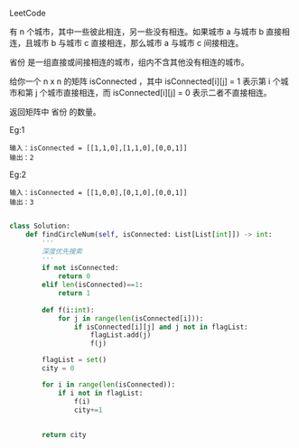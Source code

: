 LeetCode



有 n 个城市，其中一些彼此相连，另一些没有相连。如果城市 a 与城市 b 直接相连，且城市 b 与城市 c 直接相连，那么城市 a 与城市 c 间接相连。

省份 是一组直接或间接相连的城市，组内不含其他没有相连的城市。

给你一个 n x n 的矩阵 isConnected ，其中 isConnected[i][j] = 1 表示第 i 个城市和第 j 个城市直接相连，而 isConnected[i][j] = 0 表示二者不直接相连。

返回矩阵中 省份 的数量。

Eg:1
```
输入：isConnected = [[1,1,0],[1,1,0],[0,0,1]]
输出：2
```

Eg:2
```
输入：isConnected = [[1,0,0],[0,1,0],[0,0,1]]
输出：3
```

```python

class Solution:
    def findCircleNum(self, isConnected: List[List[int]]) -> int:
        '''
        深度优先搜索
        '''
        if not isConnected:
            return 0
        elif len(isConnected)==1:
            return 1
        
        def f(i:int):
            for j in range(len(isConnected[i])):
                if isConnected[i][j] and j not in flagList:
                    flagList.add(j)
                    f(j)

        flagList = set()
        city = 0

        for i in range(len(isConnected)):
            if i not in flagList:
                f(i)
                city+=1
                
                        
        return city
```
